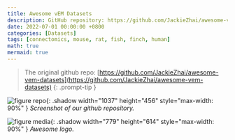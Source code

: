 ```yaml
---
title: Awesome vEM Datasets
description: GitHub repository: https://github.com/JackieZhai/awesome-vem-datasets.
date: 2022-07-01 00:00:00 +0800
categories: [Datasets]
tags: [connectomics, mouse, rat, fish, finch, human]
math: true
mermaid: true
---
```


> The original github repo: 
[https://github.com/JackieZhai/awesome-vem-datasets](https://github.com/JackieZhai/awesome-vem-datasets)
{: .prompt-tip }

![figure repo](/posts/20220701/repo.png){: .shadow width="1037" height="456" style="max-width: 90%" }
_Screenshot of our github repository._

![figure media](/posts/20220701/media.png){: .shadow width="779" height="614" style="max-width: 90%" }
_Awesome logo._